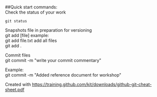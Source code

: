 ##Quick start commands:  
Check the status of your work

    git status
Snapshots file in preparation for versioning   
    git add [file]
example:   
    git add file.txt
add all files   
    git add .

Commit files       
    git commit -m "write your commit commentary"
    
Example:   
    git commit -m "Added reference document for workshop"
    

    
    
    
    







Created with https://training.github.com/kit/downloads/github-git-cheat-sheet.pdf 
